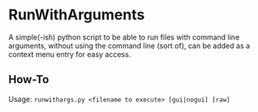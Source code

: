 # RunWithArguments
A simple(-ish) python script to be able to run files with command line arguments, without using the command line (sort of), can be added as a context menu entry for easy access.

## How-To
Usage:
`runwithargs.py <filename to execute> [gui|nogui] [raw]`
